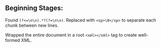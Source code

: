 ## Beginning Stages:

Found ``(?<=\n\n).*?(?=\n\n)``. Replaced with ``<sp>\0</sp>`` to separate each chunk between new lines.

Wrapped the entire document in a root ``<xml></xml>`` tag to create well-formed XML.